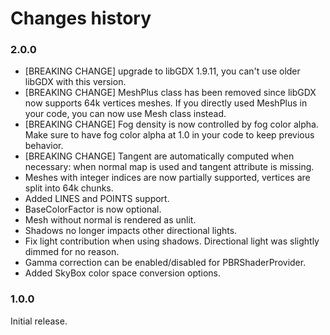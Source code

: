# Changes history

### 2.0.0

* [BREAKING CHANGE] upgrade to libGDX 1.9.11, you can't use older libGDX with this version.
* [BREAKING CHANGE] MeshPlus class has been removed since libGDX now supports 64k vertices meshes. If you directly used MeshPlus in your code, you can now use Mesh class instead.
* [BREAKING CHANGE] Fog density is now controlled by fog color alpha. Make sure to have fog color alpha at 1.0 in your code to keep previous behavior.
* [BREAKING CHANGE] Tangent are automatically computed when necessary: when normal map is used and tangent attribute is missing.
* Meshes with integer indices are now partially supported, vertices are split into 64k chunks.
* Added LINES and POINTS support.
* BaseColorFactor is now optional.
* Mesh without normal is rendered as unlit.
* Shadows no longer impacts other directional lights.
* Fix light contribution when using shadows. Directional light was slightly dimmed for no reason.
* Gamma correction can be enabled/disabled for PBRShaderProvider.
* Added SkyBox color space conversion options.

### 1.0.0

Initial release.